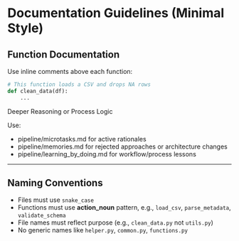 # Documentation Guidelines (Minimal Style)

## Function Documentation
Use inline comments above each function:

```python
# This function loads a CSV and drops NA rows
def clean_data(df):
    ...
```

Deeper Reasoning or Process Logic

Use:
- pipeline/microtasks.md for active rationales
- pipeline/memories.md for rejected approaches or architecture changes
- pipeline/learning_by_doing.md for workflow/process lessons

---

## Naming Conventions

- Files must use `snake_case`
- Functions must use **action_noun** pattern, e.g., `load_csv`, `parse_metadata`, `validate_schema`
- File names must reflect purpose (e.g., `clean_data.py` not `utils.py`)
- No generic names like `helper.py`, `common.py`, `functions.py`
